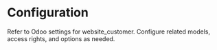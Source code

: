 # Configuration

Refer to Odoo settings for website_customer. Configure related models, access rights, and options as needed.
